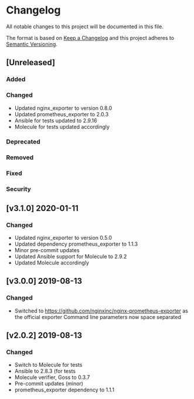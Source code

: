 # Changelog
All notable changes to this project will be documented in this file.

The format is based on [Keep a Changelog](http://keepachangelog.com/en/1.0.0/)
and this project adheres to [Semantic Versioning](http://semver.org/spec/v2.0.0.html).

## [Unreleased]
### Added
### Changed
- Updated nginx\_exporter to version 0.8.0
- Updated prometheus\_exporter to 2.0.3
- Ansible for tests updated to 2.9.16
- Molecule for tests updated accordingly
### Deprecated
### Removed
### Fixed
### Security

## [v3.1.0] 2020-01-11
### Changed
- Updated nginx\_exporter to version 0.5.0
- Updated dependency prometheus\_exporter to 1.1.3
- Minor pre-commit updates
- Updated Ansible support for Molecule to 2.9.2
- Updated Molecule accordingly

## [v3.0.0] 2019-08-13
### Changed
- Switched to https://github.com/nginxinc/nginx-prometheus-exporter as the official exporter
  Command line parameters now space separated

## [v2.0.2] 2019-08-13
### Changed
- Switch to Molecule for tests
- Ansible to 2.8.3 (for tests
- Molecule verifier, Goss to 0.3.7
- Pre-commit updates (minor)
- prometheus\_exporter dependency to 1.1.1

[3.1.0]: https://github.com/bdellegrazie/ansible-role-postgresql_exporter/compare/v3.0.0...v3.1.0
[3.0.0]: https://github.com/bdellegrazie/ansible-role-postgresql_exporter/compare/v2.0.2...v3.0.0
[2.0.2]: https://github.com/bdellegrazie/ansible-role-postgresql_exporter/compare/v2.0.1...v2.0.2
[2.0.1]: https://github.com/bdellegrazie/ansible-role-postgresql_exporter/compare/v2.0.0...v2.0.1
[2.0.0]: https://github.com/bdellegrazie/ansible-role-postgresql_exporter/compare/v1.0.1...v2.0.0
[1.0.1]: https://github.com/bdellegrazie/ansible-role-postgresql_exporter/compare/v1.0.0...v1.0.1
